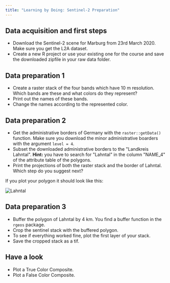```yaml
---
title: "Learning by Doing: Sentinel-2 Preparation"
--- 
```



## Data acquisition and first steps

* Download the Sentinel-2 scene for Marburg from 23rd March 2020. Make sure you get the L2A dataset.
* Create a new R project or use your existing one for the course and save the downloaded zipfile in your raw data folder.


## Data preparation 1

* Create a raster stack of the four bands which have 10 m resolution. Which bands are these and what colors do they represent?
* Print out the names of these bands.
* Change the names according to the represented color.


## Data preparation 2

* Get the administrative borders of Germany with the `raster::getData()` function. Make sure you download the minor administrative boarders with the argument `level = 4`.
* Subset the downloaded administrative borders to the "Landkreis Lahntal". **Hint:** you have to search for "Lahntal" in the column "NAME_4" of the attribute table of the polygons.
* Print the projections of both the raster stack and the border of Lahntal. Which step do you suggest next?


If you plot your polygon it should look like this:

![Lahntal]({{site.baseurl}}/assets/images/unit04/lahntal.png)




## Data preparation 3

* Buffer the polygon of Lahntal by 4 km. You find a buffer function in the `rgeos` package.
* Crop the sentinel stack with the buffered polygon.
* To see if everything worked fine, plot the first layer of your stack.
* Save the cropped stack as a tif.


## Have a look

* Plot a True Color Composite.
* Plot a False Color Composite.

